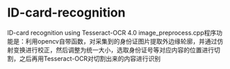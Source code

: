 # ID-card-recognition
ID-card recognition using Tesseract-OCR 4.0
image_preprocess.cpp程序功能是：利用opencv自带函数，对采集到的身份证图片提取外边缘轮廓，并通过仿射变换进行校正，然后调整为统一大小，选取身份证号等对应内容的位置进行切割，之后再用Tesseract-OCR对切割出来的内容进行识别
